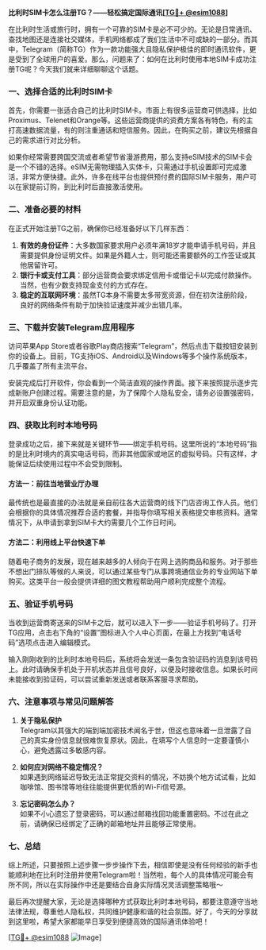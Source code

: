 **比利时SIM卡怎么注册TG？——轻松搞定国际通讯[[TG💪+ @esim1088](https://t.me/s/esim1088)]**

在比利时生活或旅行时，拥有一个可靠的SIM卡是必不可少的。无论是日常通讯、查找地图还是连接社交媒体，手机网络都成了我们生活中不可或缺的一部分。而其中，Telegram（简称TG）作为一款功能强大且隐私保护极佳的即时通讯软件，更是受到了全球用户的喜爱。那么，问题来了：如何在比利时使用本地SIM卡成功注册TG呢？今天我们就来详细聊聊这个话题。

### 一、选择合适的比利时SIM卡

首先，你需要一张适合自己的比利时SIM卡。市面上有很多运营商可供选择，比如Proximus、Telenet和Orange等。这些运营商提供的资费方案各有特色，有的主打高速数据流量，有的则注重通话和短信服务。因此，在购买之前，建议先根据自己的需求进行对比分析。

如果你经常需要跨国交流或者希望节省漫游费用，那么支持eSIM技术的SIM卡会是一个不错的选择。eSIM无需物理插入实体卡，只需通过手机设置即可完成激活，非常方便快捷。此外，许多在线平台也提供预付费的国际SIM卡服务，用户可以在家提前订购，到比利时后直接激活使用。

### 二、准备必要的材料

在正式开始注册TG之前，确保你已经准备好以下几样东西：

1. **有效的身份证件**：大多数国家要求用户必须年满18岁才能申请手机号码，并且需要提供身份证明文件。如果是外籍人士，则可能还需要额外的工作签证或其他居留许可。
2. **银行卡或支付工具**：部分运营商会要求绑定信用卡或借记卡以完成付款操作。当然，也有少数支持现金支付的方式存在。
3. **稳定的互联网环境**：虽然TG本身不需要太多带宽资源，但在初次注册阶段，良好的网络条件有助于加快验证速度并减少出错几率。

### 三、下载并安装Telegram应用程序

访问苹果App Store或者谷歌Play商店搜索“Telegram”，然后点击下载按钮安装到你的设备上。目前，TG支持iOS、Android以及Windows等多个操作系统版本，几乎覆盖了所有主流平台。

安装完成后打开软件，你会看到一个简洁直观的操作界面。接下来按照提示逐步完成新账户创建过程。需要注意的是，为了保障个人隐私安全，请务必设置强密码，并开启双重身份认证功能。

### 四、获取比利时本地号码

登录成功之后，接下来就是关键环节——绑定手机号码。这里所说的“本地号码”指的是比利时境内的真实电话号码，而非其他国家或地区的虚拟号码。只有这样，才能保证后续使用过程中不会受到限制。

#### 方法一：前往当地营业厅办理
最传统也是最直接的办法就是亲自前往各大运营商的线下门店咨询工作人员。他们会根据你的具体情况推荐合适的套餐，并指导你填写相关表格提交审核资料。通常情况下，从申请到拿到SIM卡大约需要几个工作日时间。

#### 方法二：利用线上平台快速下单
随着电子商务的发展，现在越来越多的人倾向于在网上选购商品和服务。对于那些不想出门排队等候的人来说，可以通过某些专门从事跨境通信业务的专业网站下单购买。这类平台一般会提供详细的图文教程帮助用户顺利完成整个流程。

### 五、验证手机号码

当收到运营商寄送来的SIM卡之后，就可以进入下一步——验证手机号码了。打开TG应用，点击右下角的“设置”图标进入个人中心页面，在最上方找到“电话号码”选项点击进入编辑模式。

输入刚刚收到的比利时本地号码后，系统将会发送一条包含验证码的消息到该号码上。此时请确保手机处于开机状态并且信号良好，以便及时接收信息。如果长时间未能接收到验证码，可以尝试重新发送或者联系客服寻求帮助。

### 六、注意事项与常见问题解答

1. **关于隐私保护**  
   Telegram以其强大的端到端加密技术闻名于世，但这也意味着一旦泄露了自己的真实身份信息就很难恢复原状。因此，在填写个人信息时一定要谨慎小心，避免透露过多敏感内容。

2. **如何应对网络不稳定情况？**  
   如果遇到网络延迟导致无法正常提交资料的情况，不妨换个地方试试看，比如咖啡馆、图书馆等地往往能提供更优质的Wi-Fi信号源。

3. **忘记密码怎么办？**  
   如果不小心遗忘了登录密码，可以通过邮箱找回功能重置密码。不过在此之前，请确保已经绑定了正确的邮箱地址并且能够正常使用。

### 七、总结

综上所述，只要按照上述步骤一步步操作下去，相信即使是没有任何经验的新手也能顺利地在比利时注册并使用Telegram啦！当然啦，每个人的具体情况可能会有所不同，所以在实际操作中还是要结合自身实际情况灵活调整策略哦～

最后再次提醒大家，无论是选择哪种方式获取比利时本地号码，都要注意遵守当地法律法规，尊重他人隐私权，共同维护健康和谐的社会氛围。好了，今天的分享就到这里啦，希望大家都能早日享受到便捷高效的国际通讯体验吧！

[[TG💪+ @esim1088](https://t.me/s/esim1088) ![Image](https://i.postimg.cc/4NQfJmqS/Snipaste-2025-05-13-00-14-12.png)]